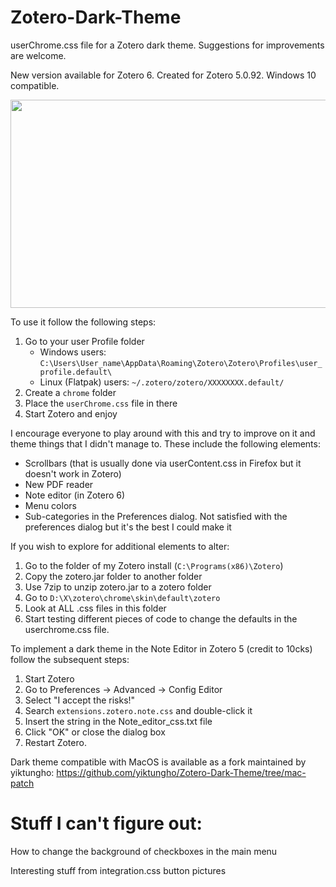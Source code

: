 # Zotero-Dark-Theme
userChrome.css file for a Zotero dark theme. Suggestions for improvements are welcome.

New version available for Zotero 6.
Created for Zotero 5.0.92. Windows 10 compatible.

<p align="center">
<img src="https://github.com/Rosmaninho/Zotero-Dark-Theme/blob/main/zotero_refined_2.png"  width="600" height="333" />
</p>

To use it follow the following steps:

1. Go to your user Profile folder 
   * Windows users: `C:\Users\User_name\AppData\Roaming\Zotero\Zotero\Profiles\user_profile.default\`
   * Linux (Flatpak) users: `~/.zotero/zotero/XXXXXXXX.default/`
2. Create a `chrome` folder
3. Place the `userChrome.css` file in there
4. Start Zotero and enjoy


I  encourage everyone to play around with this and try to improve on it and theme things that I didn't manage to. These include the following elements:

* Scrollbars (that is usually done via userContent.css in Firefox but it doesn't work in Zotero)
* New PDF reader
* Note editor (in Zotero 6)
* Menu colors
* Sub-categories in the Preferences dialog. Not satisfied with the preferences dialog but it's the best I could make it


If you wish to explore for additional elements to alter:
1. Go to the folder of my Zotero install (`C:\Programs(x86)\Zotero`) 
2. Copy the zotero.jar folder to another folder
3. Use 7zip to unzip zotero.jar to a zotero folder 
4. Go to `D:\X\zotero\chrome\skin\default\zotero` 
5. Look at ALL .css files in this folder
6. Start testing different pieces of code to change the defaults in the userchrome.css file.

To implement a dark theme in the Note Editor in Zotero 5 (credit to 10cks) follow the subsequent steps:

1. Start Zotero
2. Go to Preferences -> Advanced -> Config Editor
3. Select "I accept the risks!"
4. Search `extensions.zotero.note.css` and double-click it
5. Insert the string in the Note_editor_css.txt file
6. Click "OK" or close the dialog box
7. Restart Zotero.
 
 Dark theme compatible with MacOS is available as a fork maintained by yiktungho:
 https://github.com/yiktungho/Zotero-Dark-Theme/tree/mac-patch



# Stuff I can't figure out:
How to change the background of checkboxes in the main menu

Interesting stuff from integration.css
button pictures
